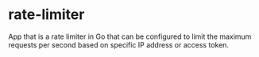 # rate-limiter
App that is a rate limiter in Go that can be configured to limit the maximum requests per second based on specific IP address or access token.
